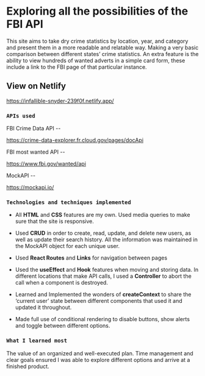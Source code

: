 # Exploring all the possibilities of the FBI API

This site aims to take dry crime statistics by location, year, and category and present them in a more readable and relatable way. Making a very basic comparison between different states’ crime statistics. An extra feature is the ability to view hundreds of wanted adverts in a simple card form, these include a link to the FBI page of that particular instance.

## View on Netlify

https://infallible-snyder-239f0f.netlify.app/

### `APIs used`

FBI Crime Data API --

https://crime-data-explorer.fr.cloud.gov/pages/docApi

FBI most wanted API --

https://www.fbi.gov/wanted/api

MockAPI --

https://mockapi.io/

### `Technologies and techniques implemented`

- All **HTML** and **CSS** features are my own. Used media queries to make sure that the site is responsive.

- Used **CRUD** in order to create, read, update, and delete new users, as well as update their search history. All the information was maintained in the MockAPI object for each unique user.

- Used **React Routes** and **Links** for navigation between pages

- Used the **useEffect** and **Hook** features when moving and storing data. In different locations that make API calls, I used a **Controller** to abort the call when a component is destroyed.

- Learned and Implemented the wonders of **createContext** to share the ‘current user’ state between different components that used it and updated it throughout.

- Made full use of conditional rendering to disable buttons, show alerts and toggle between different options.

### `What I learned most`

The value of an organized and well-executed plan. Time management and clear goals ensured I was able to explore different options and arrive at a finished product.
